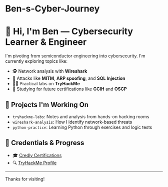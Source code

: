 # Ben-s-Cyber-Journey

# 👋 Hi, I'm Ben — Cybersecurity Learner & Engineer

I'm pivoting from semiconductor engineering into cybersecurity. I'm currently exploring topics like:

- 🕵️ Network analysis with **Wireshark**
- 🔐 Attacks like **MITM**, **ARP spoofing**, and **SQL Injection**
- 🧑‍💻 Practical labs on **TryHackMe**
- 🧠 Studying for future certifications like **GCIH** and **OSCP**

## 🚀 Projects I'm Working On
- `tryhackme-labs`: Notes and analysis from hands-on hacking rooms
- `wireshark-analysis`: How I identify network-based threats
- `python-practice`: Learning Python through exercises and logic tests

## 📜 Credentials & Progress
- 🎓 [Credly Certifications](https://www.credly.com/users/sying-cuan-yee)
- 🔍 [TryHackMe Profile](https://tryhackme.com/p/benjaminsyee)

---

Thanks for visiting!
